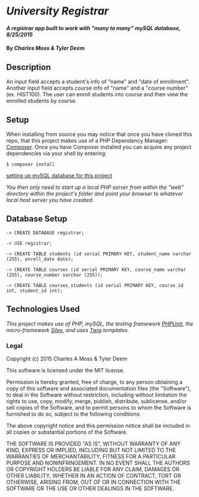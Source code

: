 # _University Registrar_

#### _A registrar app built to work with "many to many" mySQL database, 8/25/2015_

#### By _**Charles Moss & Tyler Deem**_

## Description

An input field accepts a student's info of "name" and "date of enrollment". Another input field accepts course info of "name" and a "course number" (ex. HIST100). The user can enroll students into course and then view the enrolled students by course.

## Setup
When installing from source you may notice that once you have cloned this repo, that this project makes use of a PHP Dependency Manager: [Composer](https://github.com/composer/composer). Once you have Composer installed you can acquire any project dependencies via your shell by entering:

```
$ composer install
```

[setting up mySQL database for this project](https://github.com/CharlesAMoss/epic_ToDo_mySQL/blob/master/SQL_todo_setup.md)

_You then only need to start up a local PHP server from within the "web" directory within the project's folder and point your browser to whatever local host server you have created._

## Database Setup

```
-> CREATE DATABASE registrar;

-> USE registrar;

-> CREATE TABLE students (id serial PRIMARY KEY, student_name varchar (255), enroll_date date);

-> CREATE TABLE courses (id serial PRIMARY KEY, course_name varchar (255), course_number varchar (255));

-> CREATE TABLE courses_students (id serial PRIMARY KEY, course_id int, student_id int);

```

## Technologies Used
_This project makes use of PHP, mySQL, the testing framework [PHPUnit](https://phpunit.de/), the micro-framework [Silex](http://silex.sensiolabs.org/), and uses [Twig](http://twig.sensiolabs.org/) templates._

### Legal

Copyright (c) 2015 Charles A Moss & Tyler Deem

This software is licensed under the MIT license.

Permission is hereby granted, free of charge, to any person obtaining a copy
of this software and associated documentation files (the "Software"), to deal
in the Software without restriction, including without limitation the rights
to use, copy, modify, merge, publish, distribute, sublicense, and/or sell
copies of the Software, and to permit persons to whom the Software is
furnished to do so, subject to the following conditions:

The above copyright notice and this permission notice shall be included in
all copies or substantial portions of the Software.

THE SOFTWARE IS PROVIDED "AS IS", WITHOUT WARRANTY OF ANY KIND, EXPRESS OR
IMPLIED, INCLUDING BUT NOT LIMITED TO THE WARRANTIES OF MERCHANTABILITY,
FITNESS FOR A PARTICULAR PURPOSE AND NONINFRINGEMENT. IN NO EVENT SHALL THE
AUTHORS OR COPYRIGHT HOLDERS BE LIABLE FOR ANY CLAIM, DAMAGES OR OTHER
LIABILITY, WHETHER IN AN ACTION OF CONTRACT, TORT OR OTHERWISE, ARISING FROM,
OUT OF OR IN CONNECTION WITH THE SOFTWARE OR THE USE OR OTHER DEALINGS IN
THE SOFTWARE.
